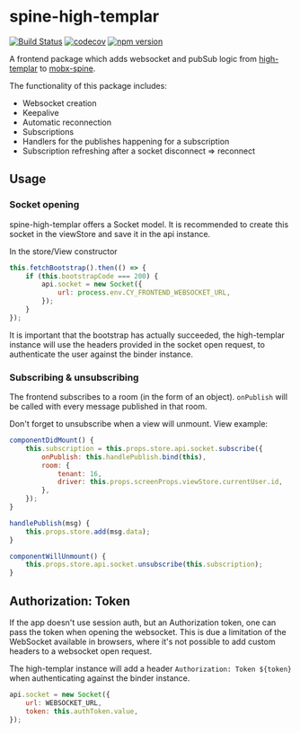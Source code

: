 # spine-high-templar

[![Build Status](https://travis-ci.org/CodeYellowBV/spine-high-templar.svg?branch=master)](https://travis-ci.org/CodeYellowBV/spine-high-templar)
[![codecov](https://codecov.io/gh/CodeYellowBV/spine-high-templar/branch/master/graph/badge.svg)](https://codecov.io/gh/CodeYellowBV/spine-high-templar)
[![npm version](https://img.shields.io/npm/v/spine-high-templar.svg?style=flat)](https://www.npmjs.com/package/spine-high-templar)

A frontend package which adds websocket and pubSub logic from [high-templar](https://github.com/CodeYellowBV/high-templar) to [mobx-spine](https://github.com/CodeYellowBV/mobx-spine).

The functionality of this package includes:
- Websocket creation
- Keepalive
- Automatic reconnection
- Subscriptions
- Handlers for the publishes happening for a subscription
- Subscription refreshing after a socket disconnect => reconnect

## Usage

### Socket opening

spine-high-templar offers a Socket model. It is recommended to create this socket in the viewStore and save it in the api instance.

In the store/View constructor
```js
this.fetchBootstrap().then(() => {
    if (this.bootstrapCode === 200) {
        api.socket = new Socket({
            url: process.env.CY_FRONTEND_WEBSOCKET_URL,
        });
    }
});
```

It is important that the bootstrap has actually succeeded, the high-templar instance will use the headers provided in the socket open request, to authenticate the user against the binder instance.

### Subscribing & unsubscribing

The frontend subscribes to a room (in the form of an object). `onPublish` will be called with every message published in that room.

Don't forget to unsubscribe when a view will unmount.
View example:
```js
componentDidMount() {
    this.subscription = this.props.store.api.socket.subscribe({
        onPublish: this.handlePublish.bind(this),
        room: {
            tenant: 16,
            driver: this.props.screenProps.viewStore.currentUser.id,
        },
    });
}

handlePublish(msg) {
    this.props.store.add(msg.data);
}

componentWillUnmount() {
    this.props.store.api.socket.unsubscribe(this.subscription);
}
```

## Authorization: Token

If the app doesn't use session auth, but an Authorization token, one can pass the token when opening the websocket. This is due a limitation of the WebSocket available in browsers, where it's not possible to add custom headers to a websocket open request.

The high-templar instance will add a header `Authorization: Token ${token}` when authenticating against the binder instance.

```js
api.socket = new Socket({
    url: WEBSOCKET_URL,
    token: this.authToken.value,
});
```
